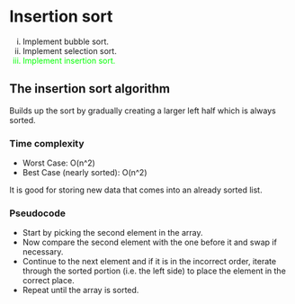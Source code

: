 # Insertion sort

<ul style="list-style:lower-roman">
  <li>Implement bubble sort.</li>
  <li>Implement selection sort.</li>
  <li style="color: #00FF00">Implement insertion sort.</li>
</ul>

## The insertion sort algorithm

Builds up the sort by gradually creating a larger left half which is always sorted.

### Time complexity

- Worst Case: O(n^2)
- Best Case (nearly sorted): O(n^2)

It is good for storing new data that comes into an already sorted list.

### Pseudocode

- Start by picking the second element in the array.
- Now compare the second element with the one before it and swap if necessary.
- Continue to the next element and if it is in the incorrect order, iterate through the sorted portion (i.e. the left side) to place the element in the correct place.
- Repeat until the array is sorted.
